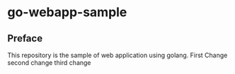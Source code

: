 # go-webapp-sample



## Preface
This repository is the sample of web application using golang.
First Change
second change
third change
